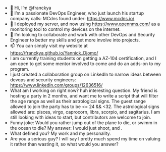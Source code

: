 - 👋 Hi, I’m @franckya
- 👀 I’m a passionate DevOps Engineer, who just launch his startup company calls: MCdns found under: https://www.mcdns.io/ 
- 🌱 I deployed my server, and now using https://www.opennms.com/ as a monitoring tool to control my devices on the internet.
- 💞️ I’m looking to collaborate and work with other DevOps and Security Engineer to better my skills and get more involve into projects.
- 📫 You can simply visit my website at https://franckya.github.io/Yannick_Djomo/
- I am currently training students on getting a AZ-104 certification, and I am open to get some mentor involved to come and do an adds-on to my program. 
- I just created a collaboration group on LinkedIn to narrow ideas between devops and security engineers: https://www.linkedin.com/groups/12636516/
- What am I working on right now? huh interesting question. My friend is hosting a party in 2 months, and want me to write a script that will filter the age range as well as their astrological signs. The guest range allowed to join the party has to be <= 24 && <32. The astrological signs allowed are: pisces, virgo, caprocorn, libra, scorpio, and sagitarius. I am still looking with ideas to start, but contributors are welcome to join. 
- Funny joke: Would you rather jump out of the plane to die, or swimm in the ocean to die? My answer: I would just shoot, and .
- What defined you? My work and my personality.
- Are you a serious guy? I will say I pretty much spend my time on valuing it rather than wasting it, so what would you answer? 
